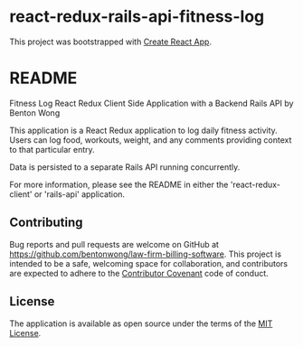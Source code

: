 # react-redux-rails-api-fitness-log

This project was bootstrapped with [Create React App](https://github.com/facebookincubator/create-react-app).

# README

Fitness Log React Redux Client Side Application with a Backend Rails API by Benton Wong

This application is a React Redux application to log daily fitness activity.  Users can log food, workouts, weight, and any comments providing context to that particular entry.

Data is persisted to a separate Rails API running concurrently.

For more information, please see the README in either the 'react-redux-client' or 'rails-api' application.

## Contributing

Bug reports and pull requests are welcome on GitHub at https://github.com/bentonwong/law-firm-billing-software. This project is intended to be a safe, welcoming space for collaboration, and contributors are expected to adhere to the [Contributor Covenant](http://contributor-covenant.org) code of conduct.

## License

The application is available as open source under the terms of the [MIT License](http://opensource.org/licenses/MIT).
